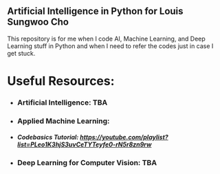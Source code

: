 ## Artificial Intelligence in Python for Louis Sungwoo Cho

This repository is for me when I code AI, Machine Learning, and Deep Learning stuff in Python and when I need to refer the codes just in case I get stuck.

# Useful Resources:

- ### Artificial Intelligence: TBA
- ### Applied Machine Learning: 
 - ##### Codebasics Tutorial: https://youtube.com/playlist?list=PLeo1K3hjS3uvCeTYTeyfe0-rN5r8zn9rw

- ### Deep Learning for Computer Vision: TBA

